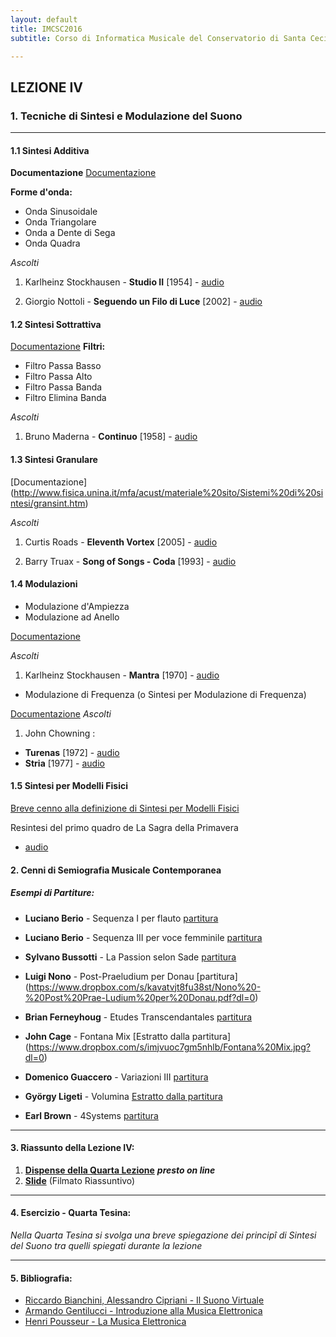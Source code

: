 ```yaml
---
layout: default
title: IMCSC2016
subtitle: Corso di Informatica Musicale del Conservatorio di Santa Cecilia 2016

---
```

## LEZIONE IV


### 1. Tecniche di Sintesi e Modulazione del Suono



---



#### 1.1 Sintesi Additiva
**Documentazione**
[Documentazione](https://www.dropbox.com/s/6fbctmi8ybtsp10/additiva.pdf?dl=0)

**Forme d'onda:**

- Onda Sinusoidale
- Onda Triangolare
- Onda a Dente di Sega    
- Onda Quadra

*Ascolti*

1. Karlheinz Stockhausen -  **Studio II**  [1954] - [audio](https://youtu.be/bwj6ZptPnDo)

2. Giorgio Nottoli -  **Seguendo un Filo di Luce**  [2002]   - [audio](http://www.deezer.com/track/1222337)

#### 1.2 Sintesi Sottrattiva
[Documentazione](https://www.dropbox.com/s/v1ou9mdh5rkhahd/sottrattiva.pdf?dl=0)
**Filtri:**

- Filtro Passa Basso
- Filtro Passa Alto
- Filtro Passa Banda
- Filtro Elimina Banda

*Ascolti*

1. Bruno Maderna -  **Continuo**  [1958]  - [audio](https://youtu.be/NkjaBbJSaWQ)

#### 1.3 Sintesi Granulare

[Documentazione] (http://www.fisica.unina.it/mfa/acust/materiale%20sito/Sistemi%20di%20sintesi/gransint.htm)

*Ascolti*

1. Curtis Roads -  **Eleventh Vortex**  [2005] - [audio](https://youtu.be/XgBjD6_SbOU)

2. Barry Truax - **Song of Songs - Coda** [1993] - [audio](https://youtu.be/O9znAHz2ui4)



#### 1.4 Modulazioni

- Modulazione d'Ampiezza
- Modulazione ad Anello

[Documentazione](https://www.dropbox.com/s/kmzhh4fx6vxqltz/amrm.pdf?dl=0)

*Ascolti*

1. Karlheinz Stockhausen - **Mantra** [1970]  - [audio](https://youtu.be/831CmEITXdI)


- Modulazione di Frequenza (o Sintesi per Modulazione di Frequenza)

[Documentazione](https://www.dropbox.com/s/hsr5xpc2nwwboya/fm.pdf?dl=0)
*Ascolti*

1. John Chowning :
  - **Turenas** [1972] - [audio](https://youtu.be/kSbTOB5ft5c)
  - **Stria** [1977] - [audio](https://youtu.be/988jPjs1gao)



#### 1.5 Sintesi per Modelli Fisici

[Breve cenno alla definizione di Sintesi per Modelli Fisici](http://www.sintetizzatore.com/index.php/definizione-di-sintesi-per-modelli-fisici-)

Resintesi del primo quadro de La Sagra della Primavera
- [audio](https://youtu.be/5qC706SCbCA)



#### 2. Cenni di Semiografia Musicale Contemporanea

##### Esempi di Partiture:

-  **Luciano Berio** - Sequenza I per flauto [partitura](https://www.dropbox.com/s/06u1ye1xqgr1qzo/Berio%20-%20Sequenza%20I%20per%20Flauto.pdf?dl=0)

- **Luciano Berio**  -  Sequenza III per voce femminile [partitura](https://www.dropbox.com/s/kr3lipsnl8zob2n/Berio%20-%20Sequenza%20III%20per%20Voce%20Femminile.pdf?dl=0)

- **Sylvano Bussotti** - La Passion selon Sade [partitura](https://www.dropbox.com/s/a2vmqj5eekaxczc/Bussotti%2C%20Sylvano%20-%20La%20Passion%20Selon%20Sade.pdf?dl=0)

- **Luigi Nono** - Post-Praeludium per Donau [partitura] (https://www.dropbox.com/s/kavatvjt8fu38st/Nono%20-%20Post%20Prae-Ludium%20per%20Donau.pdf?dl=0)

- **Brian Ferneyhoug** - Etudes Transcendantales [partitura](https://www.dropbox.com/s/v37hmfuye8o73h1/Ferneyhough%20-%20Etudes%20Transcendantales%201%20a%204.pdf?dl=0)

- **John Cage** - Fontana Mix [Estratto dalla partitura] (https://www.dropbox.com/s/imjvuoc7gm5nhlb/Fontana%20Mix.jpg?dl=0)

- **Domenico Guaccero** - Variazioni III [partitura](https://www.dropbox.com/s/g5qg41b6d77d9li/Guaccero-Variazioni_III.pdf?dl=0)

- **György Ligeti** - Volumina [Estratto dalla partitura](https://www.dropbox.com/s/p04b5ey4sxe8h6r/Ligeti_Volumina.jpg?dl=0)

- **Earl Brown** - 4Systems [partitura](https://www.dropbox.com/s/easucrjqt7dfh7w/Brown-4Systems.jpg?dl=0)

---


#### 3. Riassunto della Lezione IV:

1. [**Dispense della Quarta Lezione**]() ***presto on line***
2. [**Slide**](https://youtu.be/A0QiTyHYuk0)  (Filmato Riassuntivo)

---

#### 4. Esercizio - Quarta Tesina:

*Nella Quarta Tesina si svolga una breve spiegazione dei principî di Sintesi del Suono tra quelli spiegati durante la lezione*

---

#### 5. Bibliografia:
- [Riccardo Bianchini, Alessandro Cipriani - Il Suono Virtuale](null)
- [Armando Gentilucci - Introduzione alla Musica Elettronica](https://copy.com/gmatZ8qkaw1WROAG)
- [Henri Pousseur - La Musica Elettronica](https://www.dropbox.com/s/hzafguvw6y7iecc/Pousseur_La%20musica%20elettronica.pdf?dl=0)
